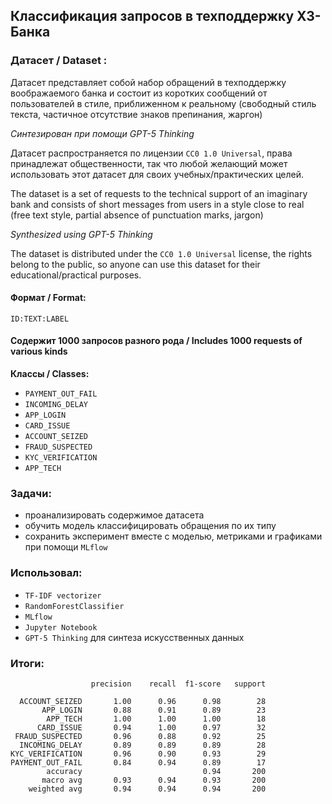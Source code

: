 ## Классификация запросов в техподдержку ХЗ-Банка

### Датасет / Dataset :
Датасет представляет собой набор обращений в техподдержку воображаемого банка и состоит из коротких сообщений от пользователей в стиле, приближенном к реальному (свободный стиль текста, частичное отсутствие знаков препинания, жаргон)

*Синтезирован при помощи GPT-5 Thinking*

Датасет распространяется по лицензии ``CC0 1.0 Universal``, права принадлежат общественности, так что любой желающий может использовать этот датасет для своих учебных/практических целей.

The dataset is a set of requests to the technical support of an imaginary bank and consists of short messages from users in a style close to real (free text style, partial absence of punctuation marks, jargon)

*Synthesized using GPT-5 Thinking*

The dataset is distributed under the ``CC0 1.0 Universal`` license, the rights belong to the public, so anyone can use this dataset for their educational/practical purposes.

#### Формат / Format:

``ID:TEXT:LABEL``

#### Содержит 1000 запросов разного рода / Includes 1000 requests of various kinds

**Классы / Classes:**
- ``PAYMENT_OUT_FAIL``   
- ``INCOMING_DELAY``   
- ``APP_LOGIN``         
- ``CARD_ISSUE``        
- ``ACCOUNT_SEIZED``
- ``FRAUD_SUSPECTED``    
- ``KYC_VERIFICATION``  
- ``APP_TECH``

### Задачи:

- проанализировать содержимое датасета
- обучить модель классифицировать обращения по их типу
- сохранить эксперимент вместе с моделью, метриками и графиками при помощи ``MLflow``

### Использовал:

- ``TF-IDF vectorizer``
- ``RandomForestClassifier``
- ``MLflow``
- ``Jupyter Notebook``
- ``GPT-5 Thinking`` для синтеза искусственных данных

### Итоги:

```Accuracy: 0.935
                  precision    recall  f1-score   support

  ACCOUNT_SEIZED       1.00      0.96      0.98        28
       APP_LOGIN       0.88      0.91      0.89        23
        APP_TECH       1.00      1.00      1.00        18
      CARD_ISSUE       0.94      1.00      0.97        32
 FRAUD_SUSPECTED       0.96      0.88      0.92        25
  INCOMING_DELAY       0.89      0.89      0.89        28
KYC_VERIFICATION       0.96      0.90      0.93        29
PAYMENT_OUT_FAIL       0.84      0.94      0.89        17
        accuracy                           0.94       200
       macro avg       0.93      0.94      0.93       200
    weighted avg       0.94      0.94      0.94       200
```
